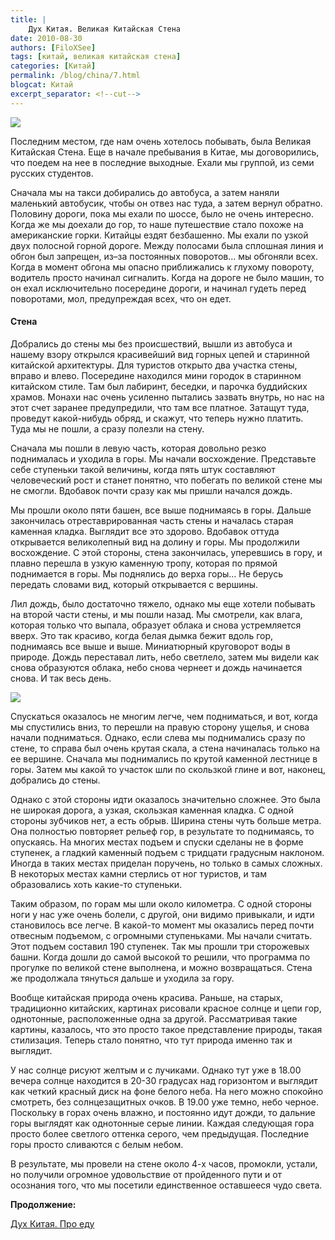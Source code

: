```yaml
---
title: |
    Дух Китая. Великая Китайская Стена
date: 2010-08-30
authors: [FiloXSee]
tags: [китай, великая китайская стена]
categories: [Китай]
permalink: /blog/china/7.html
blogcat: Китай
excerpt_separator: <!--cut-->
---
```



![](http://itw66.ru/uploads/images/00/00/02/2010/08/30/215a8c.jpg)

Последним местом, где нам очень хотелось побывать, была Великая Китайская Стена. Еще в начале пребывания в Китае, мы договорились, что поедем на нее в последние выходные. Ехали мы группой, из семи русских студентов.

<!--cut-->

Сначала мы на такси добирались до автобуса, а затем наняли маленький автобусик, чтобы он отвез нас туда, а затем вернул обратно. Половину дороги, пока мы ехали по шоссе, было не очень интересно. Когда же мы доехали до гор, то наше путешествие стало похоже на американские горки. Китайцы ездят безбашенно. Мы ехали по узкой двух полосной горной дороге. Между полосами была сплошная линия и обгон был запрещен, из–за постоянных поворотов… мы обгоняли всех. Когда в момент обгона мы опасно приближались к глухому повороту, водитель просто начинал сигналить. Когда на дороге не было машин, то он ехал исключительно посередине дороги, и начинал гудеть перед поворотами, мол, предупреждая всех, что он едет.

#### Стена


Добрались до стены мы без происшествий, вышли из автобуса и нашему взору открылся красивейший вид горных цепей и старинной китайской архитектуры. Для туристов открыто два участка стены, вправо и влево. Посередине находился мини городок в старинном китайском стиле. Там был лабиринт, беседки, и парочка буддийских храмов. Монахи нас очень усиленно пытались зазвать внутрь, но нас на этот счет заранее предупредили, что там все платное. Затащут туда, проведут какой-нибудь обряд, и скажут, что теперь нужно платить. Туда мы не пошли, а сразу полезли на стену.

Сначала мы пошли в левую часть, которая довольно резко поднималась и уходила в горы. Мы начали восхождение. Представьте себе ступеньки такой величины, когда пять штук составляют человеческий рост и станет понятно, что побегать по великой стене мы не смогли. Вдобавок почти сразу как мы пришли начался дождь.

Мы прошли около пяти башен, все выше поднимаясь в горы. Дальше закончилась отреставрированная часть стены и началась старая каменная кладка. Выглядит все это здорово. Вдобавок оттуда открывается великолепный вид на долину и горы. Мы продолжили восхождение. С этой стороны, стена закончилась, уперевшись в гору, и плавно перешла в узкую каменную тропу, которая по прямой поднимается в горы. Мы поднялись до верха горы… Не берусь передать словами вид, который открывается с вершины.

Лил дождь, было достаточно тяжело, однако мы еще хотели побывать на второй части стены, и мы пошли назад. Мы смотрели, как влага, которая только что выпала, образует облака и снова устремляется вверх. Это так красиво, когда белая дымка бежит вдоль гор, поднимаясь все выше и выше. Миниатюрный круговорот воды в природе. Дождь переставал лить, небо светлело, затем мы видели как снова образуются облака, небо снова чернеет и дождь начинается снова. И так весь день. 


![](http://itw66.ru/uploads/images/00/00/02/2010/08/30/4cc2bb.jpg)

Спускаться оказалось не многим легче, чем подниматься, и вот, когда мы спустились вниз, то перешли на правую сторону ущелья, и снова начали подниматься. Однако, если слева мы поднимались сразу по стене, то справа был очень крутая скала, а стена начиналась только на ее вершине. Сначала мы поднимались по крутой каменной лестнице в горы. Затем мы какой то участок шли по скользкой глине и вот, наконец, добрались до стены. 

Однако с этой стороны идти оказалось значительно сложнее. Это была не широкая дорога, а узкая, скользкая каменная кладка. С одной стороны зубчиков нет, а есть обрыв. Ширина стены чуть больше метра. Она полностью повторяет рельеф гор, в результате то поднимаясь, то опускаясь. На многих местах подъем и спуски сделаны не в форме ступенек, а гладкий каменный подъем с тридцати градусным наклоном. Иногда в таких местах приделан поручень, но только в самых сложных. В некоторых местах камни стерлись от ног туристов, и там образовались хоть какие-то ступеньки.

Таким образом, по горам мы шли около километра. С одной стороны ноги у нас уже очень болели, с другой, они видимо привыкали, и идти становилось все легче. В какой-то момент мы оказались перед почти отвесным подъемом, с огромными ступеньками. Мы начали считать. Этот подъем составил 190 ступенек. Так мы прошли три сторожевых башни. Когда дошли до самой высокой то решили, что программа по прогулке по великой стене выполнена, и можно возвращаться. Стена же продолжала тянуться дальше и уходила за гору.

Вообще китайская природа очень красива. Раньше, на старых, традиционно китайских, картинах рисовали красное солнце и цепи гор, однотонные, расположенные одна за другой. Рассматривая такие картины, казалось, что это просто такое представление природы, такая стилизация. Теперь стало понятно, что тут природа именно так и выглядит. 

У нас солнце рисуют желтым и с лучиками. Однако тут уже в 18.00 вечера солнце находится в 20-30 градусах над горизонтом и выглядит как четкий красный диск на фоне белого неба. На него можно спокойно смотреть, без солнцезащитных очков. В 19.00 уже темно, небо черное. Поскольку в горах очень влажно, и постоянно идут дожди, то дальние горы выглядят как однотонные серые линии. Каждая следующая гора просто более светлого оттенка серого, чем предыдущая. Последние горы просто сливаются с белым небом.

В результате, мы провели на стене около 4-х часов, промокли, устали, но получили огромное удовольствие от пройденного пути и от осознания того, что мы посетили единственное оставшееся чудо света.

**Продолжение:**

[Дух Китая. Про еду](http://itw66.ru/blog/china/8.html)
